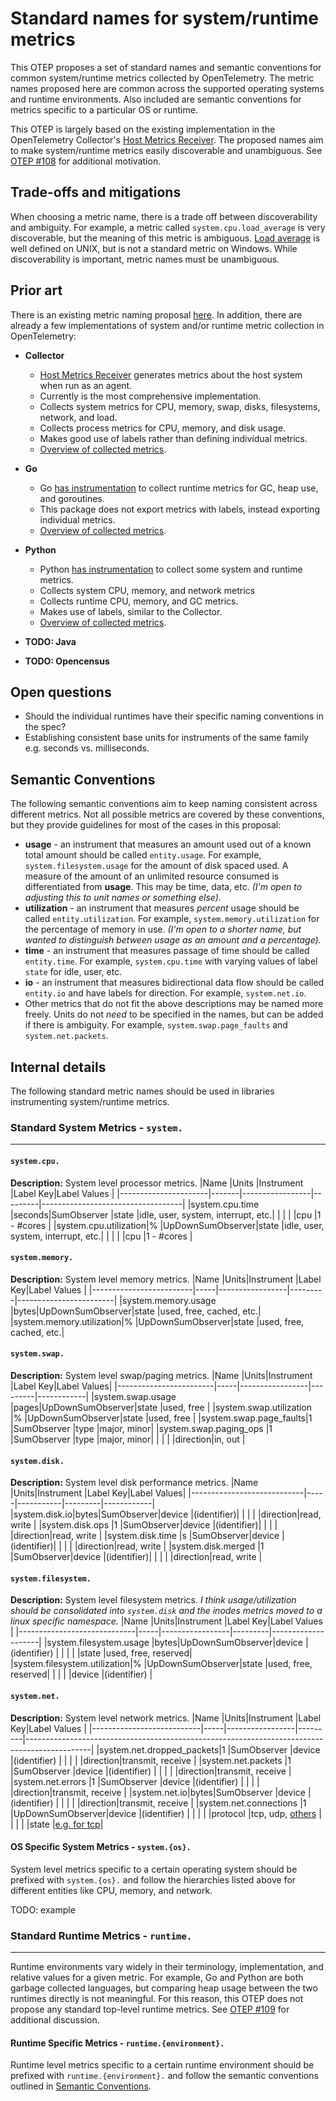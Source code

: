 # Standard names for system/runtime metrics

This OTEP proposes a set of standard names and semantic conventions for common system/runtime metrics collected by OpenTelemetry. The metric names proposed here are common across the supported operating systems and runtime environments. Also included are semantic conventions for metrics specific to a particular OS or runtime.

This OTEP is largely based on the existing implementation in the OpenTelemetry Collector's [Host Metrics Receiver](https://github.com/open-telemetry/opentelemetry-collector/tree/1ad767e62f3dff6f62f32c7360b6fefe0fbf32ff/receiver/hostmetricsreceiver). The proposed names aim to make system/runtime metrics easily discoverable and unambiguous. See [OTEP #108](https://github.com/open-telemetry/oteps/pull/108/files) for additional motivation.

## Trade-offs and mitigations

When choosing a metric name, there is a trade off between discoverability and ambiguity. For example, a metric called `system.cpu.load_average` is very discoverable, but the meaning of this metric is ambiguous. [Load average](https://en.wikipedia.org/wiki/Load_(computing)) is well defined on UNIX, but is not a standard metric on Windows. While discoverability is important, metric names must be unambiguous. 

## Prior art
There is an existing metric naming proposal [here](https://docs.google.com/spreadsheets/d/1WlStcUe2eQoN1y_UF7TOd6Sw7aV_U0lFcLk5kBNxPsY/edit#gid=0). In addition, there are already a few implementations of system and/or runtime metric collection in OpenTelemetry:

- **Collector**
  * [Host Metrics Receiver](https://github.com/open-telemetry/opentelemetry-collector/tree/1ad767e62f3dff6f62f32c7360b6fefe0fbf32ff/receiver/hostmetricsreceiver) generates metrics about the host system when run as an agent.
  * Currently is the most comprehensive implementation.
  * Collects system metrics for CPU, memory, swap, disks, filesystems, network, and load.
  * Collects process metrics for CPU, memory, and disk usage.
  * Makes good use of labels rather than defining individual metrics.
  * [Overview of collected metrics](https://docs.google.com/spreadsheets/d/11qSmzD9e7PnzaJPYRFdkkKbjTLrAKmvyQpjBjpJsR2s).

- **Go**
  * Go [has instrumentation](https://github.com/open-telemetry/opentelemetry-go-contrib/tree/master/instrumentation/runtime) to collect runtime metrics for GC, heap use, and goroutines. 
  * This package does not export metrics with labels, instead exporting individual metrics.
  * [Overview of collected metrics](https://docs.google.com/spreadsheets/d/1r50cC9ass0A8SZIg2ZpLdvZf6HmQJsUSXFOu-rl4yaY/edit#gid=0).
- **Python**
  * Python [has instrumentation](https://github.com/open-telemetry/opentelemetry-python/tree/master/ext/opentelemetry-ext-system-metrics) to collect some system and runtime metrics.
  * Collects system CPU, memory, and network metrics
  * Collects runtime CPU, memory, and GC metrics.
  * Makes use of labels, similar to the Collector.
  * [Overview of collected metrics](https://docs.google.com/spreadsheets/d/1r50cC9ass0A8SZIg2ZpLdvZf6HmQJsUSXFOu-rl4yaY/edit#gid=0).
- **TODO: Java**
- **TODO: Opencensus**


## Open questions

- Should the individual runtimes have their specific naming conventions in the spec?
- Establishing consistent base units for instruments of the same family e.g. seconds vs. milliseconds.

## Semantic Conventions
The following semantic conventions aim to keep naming consistent across different metrics. Not all possible metrics are covered by these conventions, but they provide guidelines for most of the cases in this proposal:
- **usage** - an instrument that measures an amount used out of a known total amount should be called `entity.usage`. For example, `system.filesystem.usage` for the amount of disk spaced used. A measure of the amount of an unlimited resource consumed is differentiated from **usage**. This may be time, data, etc. *(I'm open to adjusting this to unit names or something else).*
- **utilization** - an instrument that measures *percent* usage should be called `entity.utilization`. For example, `system.memory.utilization` for the percentage of memory in use. *(I'm open to a shorter name, but wanted to distinguish between usage as an amount and a percentage).*
- **time** - an instrument that measures passage of time should be called `entity.time`. For example, `system.cpu.time` with varying values of label `state` for idle, user, etc.
- **io** - an instrument that measures bidirectional data flow should be called `entity.io` and have labels for direction. For example, `system.net.io`.
- Other metrics that do not fit the above descriptions may be named more freely. Units do not *need* to be specified in the names, but can be added if there is ambiguity. For example, `system.swap.page_faults` and `system.net.packets`. 


## Internal details
The following standard metric names should be used in libraries instrumenting system/runtime metrics.

### Standard System Metrics - `system.`
---

#### `system.cpu.`

**Description:** System level processor metrics.
|Name                  |Units  |Instrument       |Label Key|Label Values                       |
|----------------------|-------|-----------------|---------|-----------------------------------|
|system.cpu.time       |seconds|SumObserver      |state    |idle, user, system, interrupt, etc.|
|                      |       |                 |cpu      |1 - #cores                         |
|system.cpu.utilization|%      |UpDownSumObserver|state    |idle, user, system, interrupt, etc.|
|                      |       |                 |cpu      |1 - #cores                         |

#### `system.memory.`

**Description:** System level memory metrics.
|Name                     |Units|Instrument       |Label Key|Label Values            |
|-------------------------|-----|-----------------|---------|------------------------|
|system.memory.usage      |bytes|UpDownSumObserver|state    |used, free, cached, etc.|
|system.memory.utilization|%    |UpDownSumObserver|state    |used, free, cached, etc.|

#### `system.swap.`

**Description:** System level swap/paging metrics.
|Name                    |Units|Instrument       |Label Key|Label Values|
|------------------------|-----|-----------------|---------|------------|
|system.swap.usage       |pages|UpDownSumObserver|state    |used, free  |
|system.swap.utilization |%    |UpDownSumObserver|state    |used, free  |
|system.swap.page\_faults|1    |SumObserver      |type     |major, minor|
|system.swap.paging\_ops |1    |SumObserver      |type     |major, minor|
|                        |     |                 |direction|in, out     |

#### `system.disk.`

**Description:** System level disk performance metrics.
|Name                        |Units|Instrument |Label Key|Label Values|
|----------------------------|-----|-----------|---------|------------|
|system.disk.io<!--notlink-->|bytes|SumObserver|device   |(identifier)|
|                            |     |           |direction|read, write |
|system.disk.ops             |1    |SumObserver|device   |(identifier)|
|                            |     |           |direction|read, write |
|system.disk.time            |s    |SumObserver|device   |(identifier)|
|                            |     |           |direction|read, write |
|system.disk.merged          |1    |SumObserver|device   |(identifier)|
|                            |     |           |direction|read, write |

#### `system.filesystem.`

**Description:** System level filesystem metrics. *I think usage/utilization should be consolidated into `system.disk` and the inodes metrics moved to a linux specific namespace.*
|Name                         |Units|Instrument       |Label Key|Label Values        |
|-----------------------------|-----|-----------------|---------|--------------------|
|system.filesystem.usage      |bytes|UpDownSumObserver|device   |(identifier)        |
|                             |     |                 |state    |used, free, reserved|
|system.filesystem.utilization|%    |UpDownSumObserver|state    |used, free, reserved|
|                             |     |                 |device   |(identifier)        |

#### `system.net.`

**Description:** System level network metrics.
|Name                       |Units|Instrument       |Label Key|Label Values                                                                                  |
|---------------------------|-----|-----------------|---------|----------------------------------------------------------------------------------------------|
|system.net.dropped\_packets|1    |SumObserver      |device   |(identifier)                                                                                  |
|                           |     |                 |direction|transmit, receive                                                                             |
|system.net.packets         |1    |SumObserver      |device   |(identifier)                                                                                  |
|                           |     |                 |direction|transmit, receive                                                                             |
|system.net.errors          |1    |SumObserver      |device   |(identifier)                                                                                  |
|                           |     |                 |direction|transmit, receive                                                                             |
|system<!--notlink-->.net.io|bytes|SumObserver      |device   |(identifier)                                                                                  |
|                           |     |                 |direction|transmit, receive                                                                             |
|system.net.connections     |1    |UpDownSumObserver|device   |(identifier)                                                                                  |
|                           |     |                 |protocol |tcp, udp, [others](https://en.wikipedia.org/wiki/Transport_layer#Protocols)                   |
|                           |     |                 |state    |[e.g. for tcp](https://en.wikipedia.org/wiki/Transmission_Control_Protocol#Protocol_operation)|

#### OS Specific System Metrics - `system.{os}.`
System level metrics specific to a certain operating system should be prefixed with `system.{os}.` and follow the hierarchies listed above for different entities like CPU, memory, and network.

TODO: example

### Standard Runtime Metrics - `runtime.`
---

Runtime environments vary widely in their terminology, implementation, and relative values for a given metric. For example, Go and Python are both garbage collected languages, but comparing heap usage between the two runtimes directly is not meaningful. For this reason, this OTEP does not propose any standard top-level runtime metrics. See [OTEP #109](https://github.com/open-telemetry/oteps/pull/108/files) for additional discussion.

#### Runtime Specific Metrics - `runtime.{environment}.`
Runtime level metrics specific to a certain runtime environment should be prefixed with `runtime.{environment}.` and follow the semantic conventions outlined in [Semantic Conventions](#semantic%20conventions).